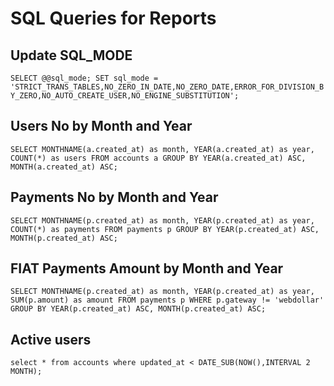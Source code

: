 # SQL Queries for Reports

## Update SQL_MODE

`SELECT @@sql_mode;
SET sql_mode = 'STRICT_TRANS_TABLES,NO_ZERO_IN_DATE,NO_ZERO_DATE,ERROR_FOR_DIVISION_BY_ZERO,NO_AUTO_CREATE_USER,NO_ENGINE_SUBSTITUTION';`

## Users No by Month and Year

`SELECT
    MONTHNAME(a.created_at) as month, YEAR(a.created_at) as year, COUNT(*) as users
FROM
    accounts a
GROUP BY YEAR(a.created_at) ASC, MONTH(a.created_at) ASC;`

## Payments No by Month and Year

`SELECT
    MONTHNAME(p.created_at) as month, YEAR(p.created_at) as year, COUNT(*) as payments
FROM
    payments p
GROUP BY YEAR(p.created_at) ASC, MONTH(p.created_at) ASC;`

## FIAT Payments Amount by Month and Year

`SELECT
    MONTHNAME(p.created_at) as month, YEAR(p.created_at) as year, SUM(p.amount) as amount
FROM
    payments p
WHERE p.gateway != 'webdollar'
GROUP BY YEAR(p.created_at) ASC, MONTH(p.created_at) ASC;`

## Active users

`select * from accounts where updated_at < DATE_SUB(NOW(),INTERVAL 2 MONTH);`
